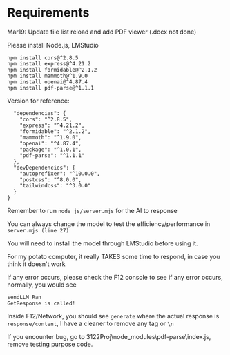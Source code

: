 # Requirements

Mar19: Update file list reload and add PDF viewer (.docx not done)

Please install Node.js, LMStudio

```
npm install cors@^2.8.5
npm install express@^4.21.2
npm install formidable@^2.1.2
npm install mammoth@^1.9.0
npm install openai@^4.87.4
npm install pdf-parse@^1.1.1
```

Version for reference:

```{
  "dependencies": {
    "cors": "^2.8.5",
    "express": "^4.21.2",
    "formidable": "^2.1.2",
    "mammoth": "^1.9.0",
    "openai": "^4.87.4",
    "package": "^1.0.1",
    "pdf-parse": "^1.1.1"
  },
  "devDependencies": {
    "autoprefixer": "^10.0.0",
    "postcss": "^8.0.0",
    "tailwindcss": "^3.0.0"
  }
}
```

Remember to run `node js/server.mjs` for the AI to response

You can always change the model to test the efficiency/performance in `server.mjs (line 27)`

You will need to install the model through LMStudio before using it.

For my potato computer, it really TAKES some time to respond, in case you think it doesn't work

If any error occurs, please check the F12 console to see if any error occurs, normally, you would see

```
sendLLM Ran
GetResponse is called!
```

Inside F12/Network, you should see `generate` where the actual response is `response/content`, I have a cleaner to remove any tag or `\n` 

If you encounter bug, go to 3122Proj\node_modules\pdf-parse\index.js, remove testing purpose code.